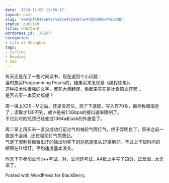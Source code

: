 ```yaml
---
date: '2010-11-05 11:08:17'
layout: post
slug: '%e8%bf%91%e6%97%a5%e4%ba%8c%e4%b8%89%e4%ba%8b'
status: publish
title: 近日二三事
wordpress_id: '37857'
categories:
- Life at Shanghai
tags:
- Cycling
- Reading
- SSD
---
```


每天还是花了一些时间读书，现在遇到个小问题：  
当时想买Programming Pearls的，结果买来发现是《编程珠玑》。  
这种技术性很强的文字，若非大师翻译，看起来实在是比看原文还累…  
是否去买一本英文版呢？




周一换上X25－M之后，还是没忍住，测了下速度，写入有70多，离标称值很近了；读取才130不到，或许是被1.5Gbps的接口速率限制了。  
不过此时的瓶颈已经变成1394a和usb的外置盘了。




周二早上用买来一直没成功打足过气的袖珍气筒打气，终于弄明白了，原来之前一直是不会用…还在埋怨打气筒费劲。  
气足了顺利将微微出汗的输出功率下的巡航速度从27提到31，不过上下班时间的瓶颈在红绿灯，平均速度基本没变。




昨天下午参加公司c++考试，对，公司还考试…A4纸上手写了四页，正反面…太无语了。




Posted with WordPress for BlackBerry.
